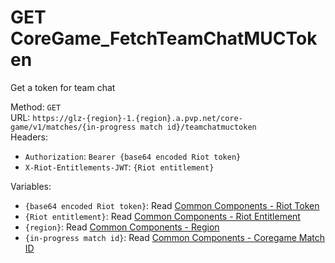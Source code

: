 # GET CoreGame_FetchTeamChatMUCToken

Get a token for team chat  


Method: `GET`  
URL: `https://glz-{region}-1.{region}.a.pvp.net/core-game/v1/matches/{in-progress match id}/teamchatmuctoken`  
Headers:
 - `Authorization`: `Bearer {base64 encoded Riot token}`
 - `X-Riot-Entitlements-JWT`: `{Riot entitlement}`

Variables:
 - `{base64 encoded Riot token}`: Read [Common Components - Riot Token](..\common-components.md#riot-token)
 - `{Riot entitlement}`: Read [Common Components - Riot Entitlement](..\common-components.md#riot-entitlement)
 - `{region}`: Read [Common Components - Region](..\common-components.md#region)
 - `{in-progress match id}`: Read [Common Components - Coregame Match ID](..\common-components.md#coregame-match-id)

